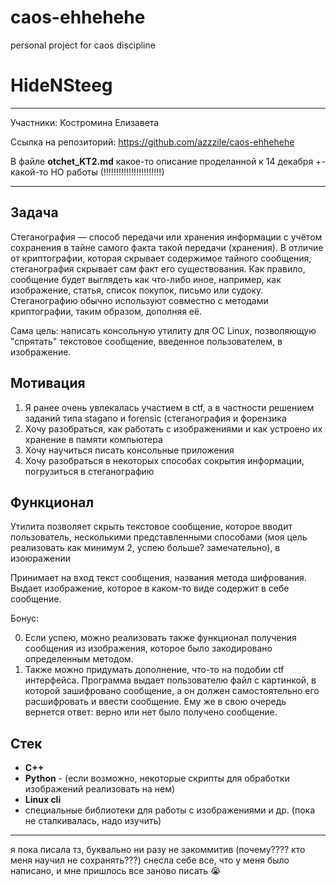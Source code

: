 # caos-ehhehehe
personal project for caos discipline

# HideNSteeg

---

Участники: Костромина Елизавета

Ссылка на репозиторий: https://github.com/azzzile/caos-ehhehehe

В файле **otchet_KT2.md** какое-то описание проделанной к 14 декабря +- какой-то НО работы (!!!!!!!!!!!!!!!!!!!!!!!)

---
## Задача

Стеганография — способ передачи или хранения информации с учётом сохранения в тайне самого факта такой передачи (хранения).
В отличие от криптографии, которая скрывает содержимое тайного сообщения, стеганография скрывает сам факт его существования. Как правило, сообщение будет выглядеть как что-либо иное, например, как изображение, статья, список покупок, письмо или судоку. Стеганографию обычно используют совместно с методами криптографии, таким образом, дополняя её.

Сама цель: написать консольную утилиту для OC Linux, позволяющую "спрятать" текстовое сообщение, введенное пользователем, в изображение.

## Мотивация
1. Я ранее очень увлекалась участием в ctf, а в частности решением заданий типа stagano и forensic (стеганография и форензика
2. Хочу разобраться, как работать с изображениями и как устроено их хранение в памяти компьютера
3. Хочу научиться писать консольные приложения
4. Хочу разобраться в некоторых способах сокрытия информации, погрузиться в стеганографию


## Функционал

Утилита позволяет скрыть текстовое сообщение, которое вводит пользователь, несколькими представленными способами (моя цель реализовать как минимум 2, успею больше? замечательно), в изоюражении

Принимает на вход текст сообщения, названия метода шифрования. Выдает изображение, которое в каком-то виде содержит в себе сообщение.

Бонус: 

0. Если успею, можно реализовать также функционал получения сообщения из изображения, которое было закодировано определенным методом. 
1. Также можно придумать дополнение, что-то на подобии ctf интерфейса. Программа выдает пользователю файл с картинкой, в которой зашифровано сообщение, а он должен самостоятельно его расшифровать и ввести сообщение. Ему же в свою очередь вернется ответ: верно или нет было получено сообщение.

## Стек

- **С++**
- **Python** - (если возможно, некоторые скрипты для обработки изображений реализовать на нем)
- **Linux cli**
- специальные библиотеки для работы с изображениями и др. (пока не сталкивалась, надо изучить)

---
я пока писала тз, буквально ни разу не закоммитив (почему???? кто меня научил не сохранять???) снесла себе все, что у меня было написано, и мне пришлось все заново писать 😭
